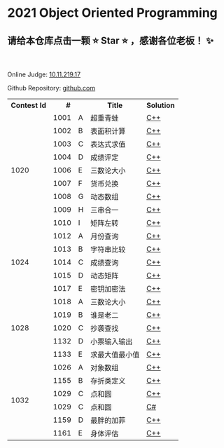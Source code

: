 2021 Object Oriented Programming
==================================
请给本仓库点击一颗 :star: Star :star: ，感谢各位老板！ :sparkles:
----------------------------------

<br>

Online Judge: [10.11.219.17](http://10.11.219.17/JudgeOnline/)

Github Repository: [github.com](https://github.com/IkaroInory/ProblemSolvingReport/tree/master/SZTU%20OJ/2021%20Object%20Oriented%20Programming)

<table>
    <tr>
        <th>Contest Id</th>
        <th colspan="2">#</th>
        <th>Title</th>
        <th>Solution</th>
    </tr>
    <tr>
        <td rowspan="9">1020</td>
        <td>1001</td>
        <td>A</td>
        <td>超重青蛙</td>
        <td><a href="./1001%20-%20超重青蛙.cpp">C++</a></td>
    </tr>
    <tr>
        <td>1002</td>
        <td>B</td>
        <td>表面积计算</td>
        <td><a href="./1002%20-%20表面积计算.cpp">C++</a></td>
    </tr>
    <tr>
        <td>1003</td>
        <td>C</td>
        <td>表达式求值</td>
        <td><a href="./1003%20-%20表达式求值.cpp">C++</a></td>
    </tr>
    <tr>
        <td>1004</td>
        <td>D</td>
        <td>成绩评定</td>
        <td><a href="./1004%20-%20成绩评定.cpp">C++</a></td>
    </tr>
    <tr>
        <td>1006</td>
        <td>E</td>
        <td>三数论大小</td>
        <td><a href="./1006%20-%20三数论大小.cpp">C++</a></td>
    </tr>
    <tr>
        <td>1007</td>
        <td>F</td>
        <td>货币兑换</td>
        <td><a href="./1007%20-%20货币兑换.cpp">C++</a></td>
    </tr>
    <tr>
        <td>1008</td>
        <td>G</td>
        <td>动态数组</td>
        <td><a href="./1008%20-%20动态数组.cpp">C++</a></td>
    </tr>
    <tr>
        <td>1009</td>
        <td>H</td>
        <td>三串合一</td>
        <td><a href="./1009%20-%20三串合一.cpp">C++</a></td>
    </tr>
    <tr>
        <td>1010</td>
        <td>I</td>
        <td>矩阵左转</td>
        <td><a href="./1010%20-%20矩阵左转.cpp">C++</a></td>
    </tr>
    <tr>
        <td rowspan="5">1024</td>
        <td>1012</td>
        <td>A</td>
        <td>月份查询</td>
        <td><a href="./1012%20-%20月份查询.cpp">C++</a></td>
    </tr>
    <tr>
        <td>1013</td>
        <td>B</td>
        <td>字符串比较</td>
        <td><a href="./1013%20-%20字符串比较.cpp">C++</a></td>
    </tr>
    <tr>
        <td>1014</td>
        <td>C</td>
        <td>成绩查询</td>
        <td><a href="./1014%20-%20成绩查询.cpp">C++</a></td>
    </tr>
    <tr>
        <td>1015</td>
        <td>D</td>
        <td>动态矩阵</td>
        <td><a href="./1015%20-%20动态矩阵.cpp">C++</a></td>
    </tr>
    <tr>
        <td>1017</td>
        <td>E</td>
        <td>密钥加密法</td>
        <td><a href="./1017%20-%20密钥加密法.cpp">C++</a></td>
    </tr>
        <tr>
        <td rowspan="5">1028</td>
        <td>1018</td>
        <td>A</td>
        <td>三数论大小</td>
        <td><a href="./1018%20-%20三数论大小.cpp">C++</a></td>
    </tr>
    <tr>
        <td>1019</td>
        <td>B</td>
        <td>谁是老二</td>
        <td><a href="./1019%20-%20谁是老二.cpp">C++</a></td>
    </tr>
    <tr>
        <td>1020</td>
        <td>C</td>
        <td>抄袭查找</td>
        <td><a href="./1020%20-%20抄袭查找.cpp">C++</a></td>
    </tr>
    <tr>
        <td>1132</td>
        <td>D</td>
        <td>小票输入输出</td>
        <td><a href="./1132%20-%20小票输入输出.cpp">C++</a></td>
    </tr>
    <tr>
        <td>1133</td>
        <td>E</td>
        <td>求最大值最小值</td>
        <td><a href="./1133%20-%20求最大值最小值.cpp">C++</a></td>
    </tr>
        </tr>
        <tr>
        <td rowspan="6">1032</td>
        <td>1026</td>
        <td>A</td>
        <td>对象数组</td>
        <td><a href="./1026%20-%20对象数组.cpp">C++</a></td>
    </tr>
    <tr>
        <td>1155</td>
        <td>B</td>
        <td>存折类定义</td>
        <td><a href="./1155%20-%20存折类定义.cpp">C++</a></td>
    </tr>
    <tr>
        <td>1029</td>
        <td>C</td>
        <td>点和圆</td>
        <td><a href="./1029%20-%20点和圆.cpp">C++</a></td>
    </tr>
    <tr>
        <td>1029</td>
        <td>C</td>
        <td>点和圆</td>
        <td><a href="./1029%20-%20点和圆.cs">C#</a></td>
    </tr>
    <tr>
        <td>1159</td>
        <td>D</td>
        <td>最胖的加菲</td>
        <td><a href="./1159%20-%20最胖的加菲.cpp">C++</a></td>
    </tr>
    <tr>
        <td>1161</td>
        <td>E</td>
        <td>身体评估</td>
        <td><a href="./1161%20-%20身体评估.cpp">C++</a></td>
    </tr>
</table>
